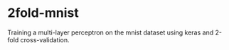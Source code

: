 # 2fold-mnist
Training a multi-layer perceptron on the mnist dataset using keras and 2-fold cross-validation.
